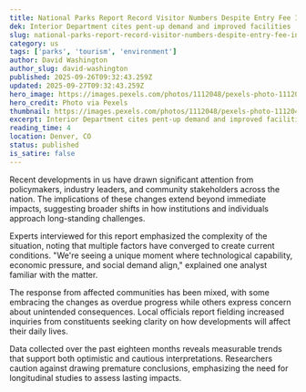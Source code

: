 ```yaml
---
title: National Parks Report Record Visitor Numbers Despite Entry Fee Increases
dek: Interior Department cites pent-up demand and improved facilities
slug: national-parks-report-record-visitor-numbers-despite-entry-fee-increases
category: us
tags: ['parks', 'tourism', 'environment']
author: David Washington
author_slug: david-washington
published: 2025-09-26T09:32:43.259Z
updated: 2025-09-27T09:32:43.259Z
hero_image: https://images.pexels.com/photos/1112048/pexels-photo-1112048.jpeg?auto=compress&cs=tinysrgb&w=1200
hero_credit: Photo via Pexels
thumbnail: https://images.pexels.com/photos/1112048/pexels-photo-1112048.jpeg?auto=compress&cs=tinysrgb&w=400
excerpt: Interior Department cites pent-up demand and improved facilities
reading_time: 4
location: Denver, CO
status: published
is_satire: false
---
```


Recent developments in us have drawn significant attention from policymakers, industry leaders, and community stakeholders across the nation. The implications of these changes extend beyond immediate impacts, suggesting broader shifts in how institutions and individuals approach long-standing challenges.

Experts interviewed for this report emphasized the complexity of the situation, noting that multiple factors have converged to create current conditions. "We're seeing a unique moment where technological capability, economic pressure, and social demand align," explained one analyst familiar with the matter.

The response from affected communities has been mixed, with some embracing the changes as overdue progress while others express concern about unintended consequences. Local officials report fielding increased inquiries from constituents seeking clarity on how developments will affect their daily lives.

Data collected over the past eighteen months reveals measurable trends that support both optimistic and cautious interpretations. Researchers caution against drawing premature conclusions, emphasizing the need for longitudinal studies to assess lasting impacts.